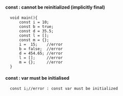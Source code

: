 #### const : cannot be reinitialized (implicitly final)

      void main(){
          const i = 10;
          const b = true;
          const d = 35.5;
          const l = [];
          const m = {};
          i =  15;    //error
          b = false;  //error
          d = 454.65; //error
          l = [];     //error
          m = {};     //error
      }

#### const : var must be initialised
      
      const i;//error : const var must be initialized
      
      
####      
